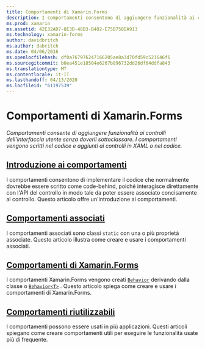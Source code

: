 ```yaml
---
title: Comportamenti di Xamarin.Forms
description: I comportamenti consentono di aggiungere funzionalità ai controlli dell'interfaccia utente senza sottoclassarli. I comportamenti vengono scritti in codice e aggiunti ai controlli in XAML o nel codice.
ms.prod: xamarin
ms.assetid: 42E32AD7-8E3B-48B3-B402-E75B758DA913
ms.technology: xamarin-forms
author: davidbritch
ms.author: dabritch
ms.date: 04/06/2016
ms.openlocfilehash: df0a767976247166205ae8a3d70fd59c521646f6
ms.sourcegitcommit: b0ea451e18504e6267b896732dd26df64ddfa843
ms.translationtype: MT
ms.contentlocale: it-IT
ms.lasthandoff: 04/13/2020
ms.locfileid: "61197539"
---
```

# <a name="xamarinforms-behaviors"></a>Comportamenti di Xamarin.Forms

_Comportamenti consente di aggiungere funzionalità ai controlli dell'interfaccia utente senza doverli sottoclassare. I comportamenti vengono scritti nel codice e aggiunti ai controlli in XAML o nel codice._

## <a name="introduction-to-behaviors"></a>[Introduzione ai comportamenti](introduction.md)

I comportamenti consentono di implementare il codice che normalmente dovrebbe essere scritto come code-behind, poiché interagisce direttamente con l'API del controllo in modo tale da poter essere associato concisamente al controllo. Questo articolo offre un'introduzione ai comportamenti.

## <a name="attached-behaviors"></a>[Comportamenti associati](attached.md)

I comportamenti associati sono classi `static` con una o più proprietà associate. Questo articolo illustra come creare e usare i comportamenti associati.

## <a name="xamarinforms-behaviors"></a>[Comportamenti di Xamarin.Forms](creating.md)

I comportamenti Xamarin.Forms vengono creati [`Behavior`](xref:Xamarin.Forms.Behavior) derivando dalla classe o [`Behavior<T>`](xref:Xamarin.Forms.Behavior`1) . Questo articolo spiega come creare e usare i comportamenti di Xamarin.Forms.

## <a name="reusable-behaviors"></a>[Comportamenti riutilizzabili](reusable/index.md)

I comportamenti possono essere usati in più applicazioni. Questi articoli spiegano come creare comportamenti utili per eseguire le funzionalità usate più di frequente.

